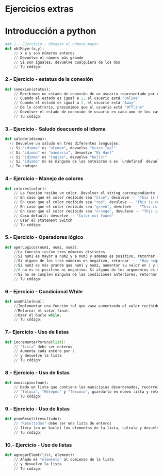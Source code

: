 # Ejercicios extras
# Introducción a python

```python
### 1.- Ejercicio - Obtener el número mayor
def obtMayor(x,y):
	// x e y son números enteros
    // Devuelve el número más grande
    // Si son iguales, devuelve cualquiera de los dos
    // Tu código:
```
### 2.- Ejercicio - estatus de la conexión
```python
def conexion(status):
  	// Recibimos un estado de conexión de un usuario representado por un valor numérico
  	// Cuando el estado es igual a 1, el usuario está "Online"
  	// Cuando el estado es igual a 2, el usuario está "Away"
  	// De lo contrario, presumimos que el usuario está "Offline"
  	// Devolver el estado de conexión de usuario en cada uno de los casos.
	// Tu código:
```

### 3.- Ejercicio - Saludo deacuerdo al idioma
```python
def saludo(idioma):
  // Devuelve un saludo en tres diferentes lenguajes:
  // Si "idioma" es "aleman", devuelve "Guten Tag!"
  // Si "idioma" es "mandarin", devuelve "Ni Hao!"
  // Si "idioma" es "ingles", devuelve "Hello!"
  // Si "idioma" no es ninguno de los anteiores o es `undefined` devuelve "Hola!"
  // Tu código:

```

### 4.- Ejercicio - Manejo de colores
```python
def colores(color):
 	// La función recibe un color. Devolver el string correspondiente
  	// En caso que el color recibido sea "blue", devuleve -- "This is blue"
  	// En caso que el color recibido sea "red", devuleve -- "This is red"
  	// En caso que el color recibido sea "green", devuleve -- "This is green"
  	// En caso que el color recibido sea "orange", devuleve -- "This is orange"
  	// Caso default: devuelve -- "Color not found"
  	// Usar el statement Switch
  	// Tu código:

```

### 5.- Ejercicio - Operadores lógico
```python
def operLogicos(num1, num2, num3):
  	//La función recibe tres números distintos.
  	//Si num1 es mayor a num2 y a num3 y además es positivo, retornar --- "Número 1 es mayor y positivo"
  	//Si alguno de los tres números es negativo, retornar --- "Hay negativos"
  	//Si num3 es más grande que num1 y num2, aumentar su valor en 1 y retornar el nuevo valor.
  	//0 no es ni positivo ni negativo. Si alguno de los argumentos es 0, retornar "Error".
  	//Si no se cumplen ninguna de las condiciones anteriores, retornar "false".
  	// Tu código:

```

### 6.- Ejercicio - Condicional While
```python
def usoWhile(num):
  	//Implementar una función tal que vaya aumentando el valor recibido en 5 hasta un límite de 8 veces
  	//Retornar el valor final.
  	//Usar el bucle while.
  	// Tu código:

```

### 7.- Ejercicio - Uso de listas
```python
def incrementarPorUno(list):
  	// "lista" debe ser enteros
  	// Aumenta cada entero por 1
  	// y devuelve la lista
  	// Tu código:
```

### 8.- Ejercicio - Uso de listas
```python
def municipios(mun):
  	// Dado un lista que contiene los municipios desordenados, recorrer la lista buscando los municipios_
    // "Toluca", "Metepec" y "Texcoco", guardarlo en nuevo lista y retornarlo.
  	// Tu código:

```

### 9.- Ejercicio - Uso de listas
```python
def promResult(resultado):
  	// "Resultados" debe ser una lista de enteros
  	// Itera (en un bucle) los elementos de la lista, calcula y devuelve el promedio de puntajes
  	// Tu código:

```

### 10.- Ejercicio - Uso de listas
```python
def agregarElemt(list, element):
	// Añade el "elemento" al comienzo de la lista
  	// y devuelve la lista
  	// Tu código:

```